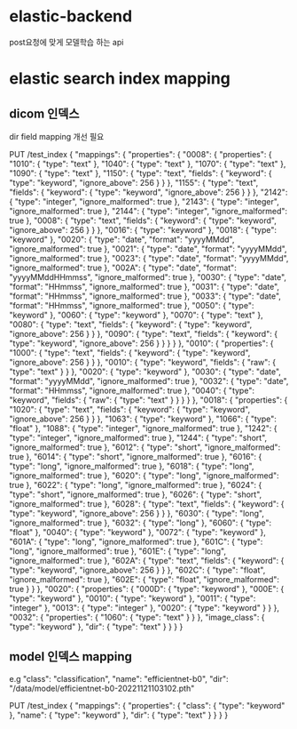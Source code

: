 # elastic-backend 
post요청에 맞게 모델학습 하는 api

# elastic search index mapping
## dicom 인덱스
  dir field mapping 개선 필요 

PUT /test_index
{
  "mappings": {
    "properties": {
      "0008": {
        "properties": {
          "1010": {
            "type": "text"
          },
          "1040": {
            "type": "text"
          },
          "1070": {
            "type": "text"
          },
          "1090": {
            "type": "text"
          },
          "1150": {
            "type": "text",
            "fields": {
              "keyword": {
                "type": "keyword",
                "ignore_above": 256
              }
            }
          },
          "1155": {
            "type": "text",
            "fields": {
              "keyword": {
                "type": "keyword",
                "ignore_above": 256
              }
            }
          },
          "2142": {
            "type": "integer",
            "ignore_malformed": true
          },
          "2143": {
            "type": "integer",
            "ignore_malformed": true
          },
          "2144": {
            "type": "integer",
            "ignore_malformed": true
          },
          "0008": {
            "type": "text",
            "fields": {
              "keyword": {
                "type": "keyword",
                "ignore_above": 256
              }
            }
          },
          "0016": {
            "type": "keyword"
          },
          "0018": {
            "type": "keyword"
          },
          "0020": {
          "type": "date",
          "format": "yyyyMMdd",
          "ignore_malformed": true
          },
          "0021": {
          "type": "date",
          "format": "yyyyMMdd",
          "ignore_malformed": true
          },
          "0023": {
          "type": "date",
          "format": "yyyyMMdd",
          "ignore_malformed": true
          },
          "002A": {
          "type": "date",
          "format": "yyyyMMddHHmmss",
          "ignore_malformed": true
          },
          "0030": {
          "type": "date",
          "format": "HHmmss",
          "ignore_malformed": true
          },
          "0031": {
          "type": "date",
          "format": "HHmmss",
          "ignore_malformed": true
          },
          "0033": {
          "type": "date",
          "format": "HHmmss",
          "ignore_malformed": true
          },
          "0050": {
          "type": "keyword"
          },
          "0060": {
          "type": "keyword"
          },
          "0070": {
          "type": "text"
          },
          "0080": {
            "type": "text",
            "fields": {
              "keyword": {
                "type": "keyword",
                "ignore_above": 256
              }
            }
          },
          "0090": {
            "type": "text",
            "fields": {
              "keyword": {
                "type": "keyword",
                "ignore_above": 256
              }
            }
          }
        }
      },
      "0010": {
        "properties": {
          "1000": {
            "type": "text",
            "fields": {
              "keyword": {
                "type": "keyword",
                "ignore_above": 256
              }
            }
          },
          "0010": {
            "type": "keyword",
            "fields": {
              "raw": {
                "type": "text"
              }
            }
          },
          "0020": {
            "type": "keyword"
          },
          "0030": {
            "type": "date",
            "format": "yyyyMMdd",
            "ignore_malformed": true
          },
          "0032": {
            "type": "date",
            "format": "HHmmss",
            "ignore_malformed": true
          },
          "0040": {
            "type": "keyword",
            "fields": {
              "raw": {
                "type": "text"
              }
            }
          }
        }
      },
      "0018": {
        "properties": {
          "1020": {
            "type": "text",
            "fields": {
              "keyword": {
                "type": "keyword",
                "ignore_above": 256
              }
            }
          },
          "1063": {
            "type": "keyword"
          },
          "1066": {
            "type": "float"
          },
          "1088": {
            "type": "integer",
            "ignore_malformed": true
          },
          "1242": {
            "type": "integer",
            "ignore_malformed": true
          },
          "1244": {
            "type": "short",
            "ignore_malformed": true
          },
          "6012": {
            "type": "short",
            "ignore_malformed": true
          },
          "6014": {
            "type": "short",
            "ignore_malformed": true
          },
          "6016": {
            "type": "long",
            "ignore_malformed": true
          },
          "6018": {
            "type": "long",
            "ignore_malformed": true
          },
          "6020": {
            "type": "long",
            "ignore_malformed": true
          },
          "6022": {
            "type": "long",
            "ignore_malformed": true
          },
          "6024": {
            "type": "short",
            "ignore_malformed": true
          },
          "6026": {
            "type": "short",
            "ignore_malformed": true
          },
          "6028": {
            "type": "text",
            "fields": {
              "keyword": {
                "type": "keyword",
                "ignore_above": 256
              }
            }
          },
          "6030": {
            "type": "long",
            "ignore_malformed": true
          },
          "6032": {
            "type": "long"
          },
          "6060": {
            "type": "float"
          },
          "0040": {
            "type": "keyword"
          },
          "0072": {
            "type": "keyword"
          },
          "601A": {
            "type": "long",
            "ignore_malformed": true
          },
          "601C": {
            "type": "long",
            "ignore_malformed": true
          },
          "601E": {
            "type": "long",
            "ignore_malformed": true
          },
          "602A": {
            "type": "text",
            "fields": {
              "keyword": {
                "type": "keyword",
                "ignore_above": 256
              }
            }
          },
          "602C": {
            "type": "float",
            "ignore_malformed": true
          },
          "602E": {
            "type": "float",
            "ignore_malformed": true
          }
        }
      },
      "0020": {
        "properties": {
          "000D": {
            "type": "keyword"
          },
          "000E": {
            "type": "keyword"
          },
          "0010": {
            "type": "keyword"
          },
          "0011": {
            "type": "integer"
          },
          "0013": {
            "type": "integer"
          },
          "0020": {
            "type": "keyword"
          }
        }
      },
      "0032": {
        "properties": {
          "1060": {
            "type": "text"
          }
        }
      },
      "image_class": {
        "type": "keyword"
      },
      "dir": {
        "type": "text"
      }
    }
  }
}

## model 인덱스 mapping
e.g  "class": "classification",
      "name": "efficientnet-b0",
      "dir": "/data/model/efficientnet-b0-20221121103102.pth"

PUT /test_index
{
  "mappings": {
    "properties": {
      "class": {
        "type": "keyword"
      },
      "name": {
        "type": "keyword"
      },
      "dir": {
        "type": "text"
      }
    }
  }
}